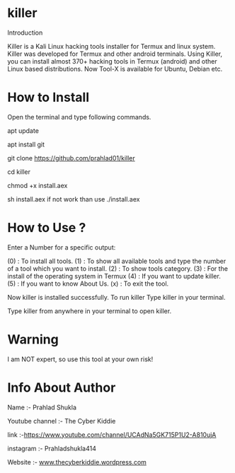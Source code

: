 # killer
Introduction

Killer is a Kali Linux hacking tools installer for Termux and linux system. Killer was developed for Termux and other android terminals. Using Killer, you can install almost 370+ hacking tools in Termux (android) and other Linux based distributions. Now Tool-X is available for Ubuntu, Debian etc.


# How to Install
Open the terminal and type following commands.

apt update

apt install git

git clone https://github.com/prahlad01/killer

cd killer

chmod +x install.aex

sh install.aex if not work than use ./install.aex


# How to Use ?
Enter a Number for a specific output:

(0) : To install all tools.
(1) : To show all available tools and type the number of a tool which you want to install.
(2) : To show tools category.
(3) : For the install of the operating system in Termux
(4) : If you want to update killer.
(5) : If you want to know About Us.
(x) : To exit the tool.


Now killer is installed successfully. To run killer Type killer in your terminal.

Type killer from anywhere in your terminal to open killer.


# Warning

I am NOT expert, so use this tool at your own risk!


# Info About Author

Name :- Prahlad Shukla

Youtube channel :- The Cyber Kiddie

link :-https://www.youtube.com/channel/UCAdNa5GK715P1U2-A810ujA

instagram :- Prahladshukla414

Website :- www.thecyberkiddie.wordpress.com
